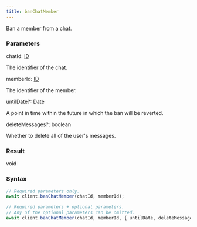 ```yaml
---
title: banChatMember
---
```


Ban a member from a chat.


### Parameters 

<div class="flex flex-col gap-3"><div><div class="font-mono"><span class="font-bold">chatId</span><span class="opacity-50">:</span> <a href="/gh/types/id"  >ID</a></div><div class="pl-3"><div class="no-margin">

The identifier of the chat.

</div></div></div><div><div class="font-mono"><span class="font-bold">memberId</span><span class="opacity-50">:</span> <a href="/gh/types/id"  >ID</a></div><div class="pl-3"><div class="no-margin">

The identifier of the member.

</div></div></div><div class="flex flex-col gap-3"><div><div class="flex gap-2"><div class="font-mono p" id="p_untilDate" data-anchor><span class="font-bold">untilDate</span><span class="opacity-50"><span title="Optional" class="cursor-help">?</span>:</span> <span href="/">Date</span></div></div><div class="pl-3"><div class="no-margin">

A point in time within the future in which the ban will be reverted.

</div></div></div><div><div class="flex gap-2"><div class="font-mono p" id="p_deleteMessages" data-anchor><span class="font-bold">deleteMessages</span><span class="opacity-50"><span title="Optional" class="cursor-help">?</span>:</span> <span>boolean</span></div></div><div class="pl-3"><div class="no-margin">

Whether to delete all of the user's messages.

</div></div></div></div></div>

### Result 

<div class="font-mono"><span>void</span></div>

### Syntax

```ts
// Required parameters only.
await client.banChatMember(chatId, memberId);

// Required parameters + optional parameters.
// Any of the optional parameters can be omitted.
await client.banChatMember(chatId, memberId, { untilDate, deleteMessages });
```




